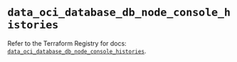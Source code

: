 # `data_oci_database_db_node_console_histories`

Refer to the Terraform Registry for docs: [`data_oci_database_db_node_console_histories`](https://registry.terraform.io/providers/oracle/oci/7.19.0/docs/data-sources/database_db_node_console_histories).
